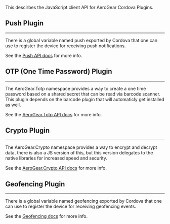 This descirbes the JavaScript client API for AeroGear Cordova Plugins.

## Push Plugin
- - -

There is a global variable named push exported by Cordova that one can use to register the device for receiving push notifications.

See the [Push API docs](Push.html) for more info.

## OTP (One Time Password) Plugin
- - -

The AeroGear.Totp namespace provides a way to create a one time password based on a shared secret that can be read via barcode scanner. This plugin depends on the barcode plugin that will automaticly get installed as well.

See the [AeroGear.Totp API docs](AeroGear.Totp.html) for more info.

## Crypto Plugin
- - -

The AeroGear.Crypto namespace provides a way to encrypt and decrypt data, there is also a JS version of this, but this version delegates to the native libraries for increased speed and security.

See the [AeroGear.Crypto API docs](AeroGear.Crypto.html) for more info.

## Geofencing Plugin
- - -

There is a global variable named geofencing exported by Cordova that one can use to register the device for receiving geofencing events.

See the [Geofencing docs](geofencing.html) for more info.